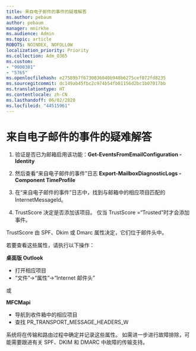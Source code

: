```yaml
---
title: 来自电子邮件的事件的疑难解答
ms.author: pebaum
author: pebaum
manager: mnirkhe
ms.audience: Admin
ms.topic: article
ROBOTS: NOINDEX, NOFOLLOW
localization_priority: Priority
ms.collection: Adm_O365
ms.custom:
- "9000301"
- "5765"
ms.openlocfilehash: e27589b7f6730036040b948b6275cef072fd8235
ms.sourcegitcommit: dc149ab45fbc2c974b54fb81156d2bc1b07017bb
ms.translationtype: HT
ms.contentlocale: zh-CN
ms.lasthandoff: 06/02/2020
ms.locfileid: "44515961"
---
```

# <a name="troubleshooting-events-from-email"></a>来自电子邮件的事件的疑难解答

1. 验证是否已为邮箱启用该功能：**Get-EventsFromEmailConfiguration -Identity <mailbox>**

2. 然后查看“来自电子邮件的事件”日志 **Export-MailboxDiagnosticLogs <mailbox> -Component TimeProfile**

3. 在“来自电子邮件的事件”日志中，找到与邮箱中的相应项目匹配的 InternetMessageId。  

4. TrustScore 决定是否添加该项目。 仅当 TrustScore =“Trusted”时才会添加事件。

TrustScore 由 SPF、Dkim 或 Dmarc 属性决定，它们位于邮件头中。

若要查看这些属性，请执行以下操作：

**桌面版 Outlook**

- 打开相应项目
- “文件”->“属性”->“Internet 邮件头”

或

**MFCMapi**

- 导航到收件箱中的相应项目
- 查找 PR_TRANSPORT_MESSAGE_HEADERS_W

系统将在传输和路由过程中确定并记录这些属性。 如需进一步进行故障排除，可能需要跟进有关 SPF、DKIM 和 DMARC 中故障的传输支持。